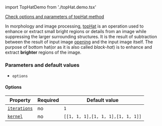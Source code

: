 import TopHatDemo from './topHat.demo.tsx'

[Check options and parameters of topHat method](https://image-js.github.io/image-js-typescript/classes/Image.html#topHat 'github.io link')

In morphology and image processing, [topHat](https://en.wikipedia.org/wiki/Top-hat_transform 'wikipedia link on top hat') is an operation used to enhance or extract small bright regions or details from an image while suppressing the larger surrounding structures.
It is the result of subtraction between the result of input image [opening](./open.md 'internal link on open method') and the input image itself.
The purpose of bottom hat(or as it is also called _black-hat_) is to enhance and extract **brighter** regions of the image.

<TopHatDemo />

### Parameters and default values

- `options`

#### Options

| Property                                                                                                | Required | Default value                     |
| ------------------------------------------------------------------------------------------------------- | -------- | --------------------------------- |
| [`iterations`](https://image-js.github.io/image-js-typescript/interfaces/TopHatOptions.html#iterations) | no       | `1`                               |
| [`kernel`](https://image-js.github.io/image-js-typescript/interfaces/TopHatOptions.html#kernel)         | no       | `[[1, 1, 1],[1, 1, 1],[1, 1, 1]]` |
